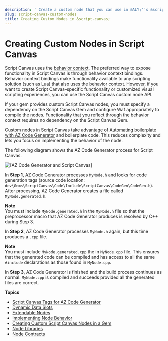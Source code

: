 ```yaml
---
description: ' Create a custom node that you can use in &ALY;''s &script-canvas;. '
slug: script-canvas-custom-nodes
title: Creating Custom Nodes in &script-canvas;
---
```

# Creating Custom Nodes in Script Canvas<a name="script-canvas-custom-nodes"></a>

Script Canvas uses the [behavior context](/docs/userguide/components/entity-system-reflection-behavior-context.md)\. The preferred way to expose functionality in Script Canvas is through behavior context bindings\. Behavior context bindings make functionality available to any scripting solution \(such as Lua\) that also uses the behavior context\. However, if you want to create Script Canvas–specific functionality or customized visual scripting experiences, you can use the Script Canvas custom node API\.

If your gem provides custom Script Canvas nodes, you must specify a dependency on the Script Canvas Gem and configure Waf appropriately to compile the nodes\. Functionality that you reflect through the behavior context requires no dependency on the Script Canvas Gem\.

Custom nodes in Script Canvas take advantage of [Automating boilerplate with AZ Code Generator](/docs/userguide/codegen/intro.md) and boilerplate code\. This reduces complexity and lets you focus on implementing the behavior of the node\.

The following diagram shows the AZ Code Generator process for Script Canvas\.

![\[AZ Code Generator and Script Canvas\]](/images/userguide/scripting/script-canvas/script-canvas-custom-nodes-1.png)

In **Step 1**, AZ Code Generator processes `MyNode.h` and looks for code generation tags \(source code location: `dev\Gems\ScriptCanvas\Code\Include\ScriptCanvas\CodeGen\CodeGen.h`\)\. After processing, AZ Code Generator creates a file called `MyNode.generated.h`\.

**Note**  
You must include `MyNode.generated.h` in the `MyNode.h` file so that the preprocessor macro that AZ Code Generator produces is resolved by C\+\+ during Step 3\.

In **Step 2**, AZ Code Generator processes `MyNode.h` again, but this time produces a `.cpp` file\.

**Note**  
You must include `MyNode.generated.cpp` the in `MyNode.cpp` file\. This ensures that the generated code can be compiled and has access to all the same `#include` declarations as those found in `MyNode.cpp`\.

In **Step 3**, AZ Code Generator is finished and the build process continues as normal\. `MyNode.cpp` is compiled and succeeds provided all the generated files are correct\.

**Topics**
+ [Script Canvas Tags for AZ Code Generator](/docs/userguide/scripting/scriptcanvas/custom-nodes-az-code-generator-tags.md)
+ [Dynamic Data Slots](/docs/userguide/scripting/scriptcanvas/custom-nodes-dynamic-data.md)
+ [Extendable Nodes](/docs/userguide/scripting/scriptcanvas/custom-nodes-extendable.md)
+ [Implementing Node Behavior](/docs/userguide/scripting/scriptcanvas/custom-nodes-implementing-behavior.md)
+ [Creating Custom Script Canvas Nodes in a Gem](/docs/userguide/scripting/scriptcanvas/custom-nodes-gem.md)
+ [Node Libraries](/docs/userguide/scripting/scriptcanvas/custom-nodes-node-libraries.md)
+ [Node Contracts](/docs/userguide/scripting/scriptcanvas/custom-nodes-node-contracts.md)